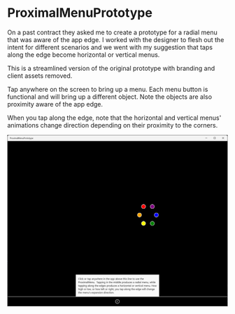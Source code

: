 # ProximalMenuPrototype

On a past contract they asked me to create a prototype for a radial menu that was aware of the app edge.  I worked with the designer to flesh out the intent for different scenarios and we went with my suggestion that taps along the edge become horizontal or vertical menus.  

This is a streamlined version of the original prototype with branding and client assets removed.

Tap anywhere on the screen to bring up a menu.  Each menu button is functional and will bring up a different object.  Note the objects are also proximity aware of the app edge.  

When you tap along the edge, note that the horizontal and vertical menus' animations change direction depending on their proximity to the corners.  

![](ProximalMenuScreenShot.png?raw=true)
